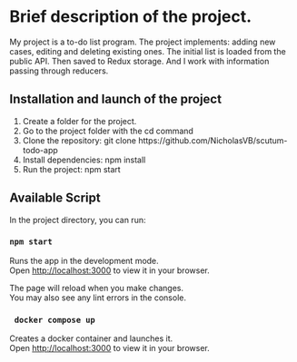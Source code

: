 # Brief description of the project.

My project is a to-do list program. The project implements: adding new cases, editing and deleting existing ones. The initial list is loaded from the public API. Then saved to Redux storage. And I work with information passing through reducers. 

## Installation and launch of the project

<ol>
<li>Create a folder for the project.</li>
<li>Go to the project folder with the cd command</li>
<li>Clone the repository:
git clone https://github.com/NicholasVB/scutum-todo-app</li>
<li>Install dependencies:
npm install</li>
<li>Run the project:
npm start</li>
</ol>

## Available Script

In the project directory, you can run:

### `npm start`

Runs the app in the development mode.\
Open [http://localhost:3000](http://localhost:3000) to view it in your browser.

The page will reload when you make changes.\
You may also see any lint errors in the console.

### ` docker compose up`

Creates a docker container and launches it.\
Open [http://localhost:3000](http://localhost:3000) to view it in your browser.
